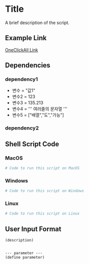 # Title

A brief description of the script.

## Example Link

[OneClickAll Link](http://oneclickall.com/your-script)

## Dependencies
###  dependency1
  - 변수 = "값1"
  - 변수2 = 123
  - 변수3 = 135.213
  - 변수4 = '''
  여러줄의
  문자열
'''
  - 변수5 = ["배열","도","가능"]
### dependency2


## Shell Script Code

### MacOS
```bash
# Code to run this script on MacOS
```

### Windows
```powershell
# Code to run this script on Windows
```

### Linux
```bash
# Code to run this script on Linux
```

## User Input Format
```
(description)


--- parameter ---
(define parameter)
```
